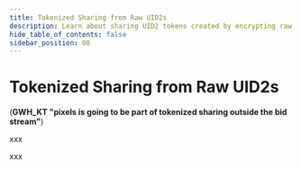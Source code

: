 ```yaml
---
title: Tokenized Sharing from Raw UID2s
description: Learn about sharing UID2 tokens created by encrypting raw UID2s.
hide_table_of_contents: false
sidebar_position: 08
---
```


# Tokenized Sharing from Raw UID2s


(**GWH_KT "pixels is going to be part of tokenized sharing outside the bid stream"**)


xxx


xxx